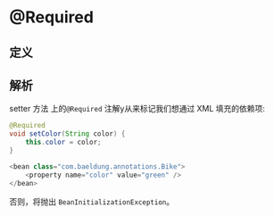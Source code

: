 # @Required

## 定义

## 解析

setter 方法 上的`@Required`  注解y从来标记我们想通过 XML 填充的依赖项:

```java
@Required
void setColor(String color) {
    this.color = color;
}
```

```java
<bean class="com.baeldung.annotations.Bike">
    <property name="color" value="green" />
</bean>
```

否则，将抛出 `BeanInitializationException`。

